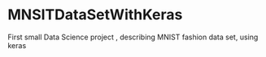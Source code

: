 # MNSITDataSetWithKeras
First small Data Science project , describing MNIST fashion data set, using keras
